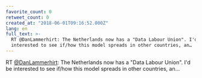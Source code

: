 ```yaml
---
favorite_count: 0
retweet_count: 0
created_at: "2018-06-01T09:16:52.000Z"
lang: en
full_text: >-
  RT @DanLammerhirt: The Netherlands now has a "Data Labour Union". I'd be
  interested to see if/how this model spreads in other countries, an…
---
```


RT [@DanLammerhirt](https://twitter.com/DanLammerhirt): The Netherlands now has
a "Data Labour Union". I'd be interested to see if/how this model spreads in
other countries, an…
